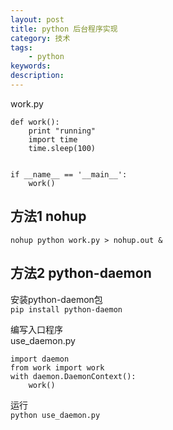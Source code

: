 ```yaml
---
layout: post
title: python 后台程序实现
category: 技术
tags: 
    - python
keywords: 
description: 
---
```


work.py

```
def work():
    print "running"
    import time
    time.sleep(100)


if __name__ == '__main__':
    work()

```

## 方法1 nohup

```
nohup python work.py > nohup.out &
```

## 方法2 python-daemon
安装python-daemon包  
`pip install python-daemon`

编写入口程序  
use_daemon.py

```
import daemon
from work import work
with daemon.DaemonContext():
    work()

```
运行  
`python use_daemon.py`
